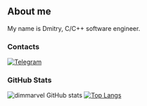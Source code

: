 ## About me
My name is Dmitry, C/C++ software engineer.

### Сontacts
[![Telegram](https://img.shields.io/badge/-Telegram-42aaff?style=flat-square&logo=Telegram&logoColor=ffffff)](https://t.me/yadefaults)

### GitHub Stats
![dimmarvel GitHub stats](https://github-readme-stats.vercel.app/api?username=dimmarvel&hide=contribs,prs,issues&show_icons=true&theme=dark) [![Top Langs](https://github-readme-stats.vercel.app/api/top-langs/?username=dimmarvel&layout=compact&theme=dark)](https://github.com/dimmarvel/github-readme-stats)
